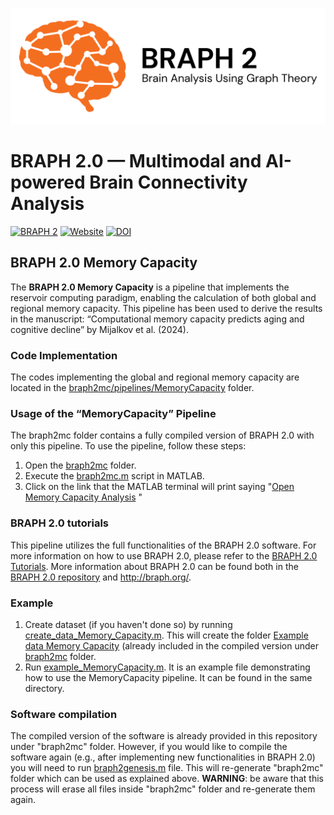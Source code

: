 ![BRAPH 2.0](braph2banner.png)

# BRAPH 2.0 — Multimodal and AI-powered Brain Connectivity Analysis

[![BRAPH 2](https://img.shields.io/twitter/url?label=BRAPH%202&style=social&url=https%3A%2F%2Ftwitter.com%2Fbraph2software)](https://twitter.com/braph2software)
[![Website](https://img.shields.io/website?up_message=braph.org&url=http%3A%2F%2Fbraph.org%2F)](http://braph.org/)
[![DOI](https://img.shields.io/badge/DOI-10.1371%2Fjournal.pone.0178798-blue)](https://doi.org/10.1371/journal.pone.0178798)


## BRAPH 2.0 Memory Capacity
The **BRAPH 2.0 Memory Capacity** is a pipeline that implements the reservoir computing paradigm, enabling the calculation of both global and regional memory capacity. This pipeline has been used to derive the results in the manuscript: “Computational memory capacity predicts aging and cognitive decline” by Mijalkov et al. (2024).

### Code Implementation
The codes implementing the global and regional memory capacity are located in the [braph2mc/pipelines/MemoryCapacity](https://github.com/braph-software/MemoryCapacity/tree/develop/braph2mc/pipelines/MemoryCapacity) folder.

### Usage of the “MemoryCapacity” Pipeline
The braph2mc folder contains a fully compiled version of BRAPH 2.0 with only this pipeline. To use the pipeline, follow these steps:
1.	Open the [braph2mc](https://github.com/braph-software/MemoryCapacity/tree/develop/braph2mc) folder.
3.	Execute the [braph2mc.m](https://github.com/braph-software/MemoryCapacity/blob/develop/braph2mc/braph2mc.m) script in MATLAB.
4.	Click on the link that the MATLAB terminal will print saying "<ins>Open Memory Capacity Analysis</ins> "

### BRAPH 2.0 tutorials

This pipeline utilizes the full functionalities of the BRAPH 2.0 software. For more information on how to use BRAPH 2.0, please refer to the [BRAPH 2.0 Tutorials](https://github.com/braph-software/BRAPH-2/tree/develop/tutorials). More information about BRAPH 2.0 can be found both in the [BRAPH 2.0 repository](https://github.com/braph-software/BRAPH-2/tree/develop) and http://braph.org/.

### Example
1. Create dataset (if you haven't done so) by running [create_data_Memory_Capacity.m](https://github.com/braph-software/MemoryCapacity/blob/develop/braph2mc/pipelines/MemoryCapacity/create_data_Memory_Capacity.m). This will create the folder [Example data Memory Capacity](https://github.com/braph-software/MemoryCapacity/tree/develop/braph2mc/pipelines/MemoryCapacity/Example%20data%20Memory%20Capacity) (already included in the compiled version under [braph2mc](https://github.com/braph-software/MemoryCapacity/tree/develop/braph2mc) folder.
2. Run [example_MemoryCapacity.m](https://github.com/braph-software/MemoryCapacity/blob/develop/example_MemoryCapacity.m). It is an example file demonstrating how to use the MemoryCapacity pipeline. It can be found in the same directory.

### Software compilation

The compiled version of the software is already provided in this repository under "braph2mc" folder. However, if you would like to compile the software again (e.g., after implementing new functionalities in BRAPH 2.0) you will need to run [braph2genesis.m](https://github.com/braph-software/MemoryCapacity/blob/develop/braph2genesis/braph2genesis.m) file. This will re-generate "braph2mc" folder which can be used as explained above. **WARNING**: be aware that this process will erase all files inside "braph2mc" folder and re-generate them again.


